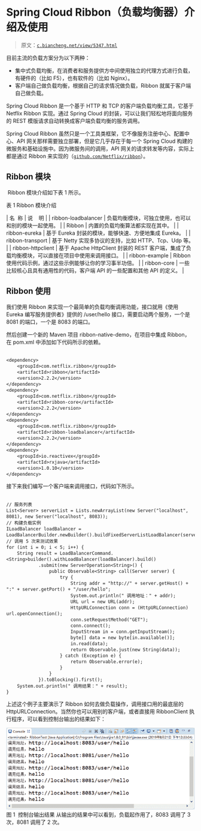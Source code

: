 # Spring Cloud Ribbon（负载均衡器）介绍及使用

> 原文：[`c.biancheng.net/view/5347.html`](http://c.biancheng.net/view/5347.html)

目前主流的负载方案分为以下两种：

*   集中式负载均衡，在消费者和服务提供方中间使用独立的代理方式进行负载，有硬件的（比如 F5），也有软件的（比如 Nginx）。
*   客户端自己做负载均衡，根据自己的请求情况做负载，Ribbon 就属于客户端自己做负载。

Spring Cloud Ribbon 是一个基于 HTTP 和 TCP 的客户端负载均衡工具，它基于 Netflix Ribbon 实现。通过 Spring Cloud 的封装，可以让我们轻松地将面向服务的 REST 模版请求自动转换成客户端负载均衡的服务调用。

Spring Cloud Ribbon 虽然只是一个工具类框架，它不像服务注册中心、配置中心、API 网关那样需要独立部署，但是它几乎存在于每一个 Spring Cloud 构建的微服务和基础设施中。因为微服务间的调用，API 网关的请求转发等内容，实际上都是通过 Ribbon 来实现的（[`github.com/Netflix/ribbon`](https://github.com/Netflix/ribbon)）。

## Ribbon 模块

 Ribbon 模块介绍如下表 1 所示。

表 1 Ribbon 模块介绍

| 名  称 | 说    明 |
| ribbon-loadbalancer | 负载均衡模块，可独立使用，也可以和别的模块一起使用。 |
| Ribbon | 内置的负载均衡算法都实现在其中。 |
| ribbon-eureka | 基于 Eureka 封装的模块，能够快速、方便地集成 Eureka。 |
| ribbon-transport | 基于 Netty 实现多协议的支持，比如 HTTP、Tcp、Udp 等。 |
| ribbon-httpclient | 基于 Apache HttpClient 封装的 REST 客户端，集成了负载均衡模块，可以直接在项目中使用来调用接口。 |
| ribbon-example | Ribbon 使用代码示例，通过这些示例能够让你的学习事半功倍。 |
| ribbon-core | 一些比较核心且具有通用性的代码，客户端 API 的一些配置和其他 API 的定义。 |

## Ribbon 使用

我们使用 Ribbon 来实现一个最简单的负载均衡调用功能，接口就用《使用 Eureka 编写服务提供者》提供的 /user/hello 接口，需要启动两个服务，一个是 8081 的端口，一个是 8083 的端口。

然后创建一个新的 Maven 项目 ribbon-native-demo，在项目中集成 Ribbon，在 pom.xml 中添加如下代码所示的依赖。

```

<dependency>
    <groupId>com.netflix.ribbon</groupId>
    <artifactId>ribbon</artifactId>
    <version>2.2.2</version>
</dependency>
<dependency>
    <groupId>com.netflix.ribbon</groupId>
    <artifactId>ribbon-core</artifactId>
    <version>2.2.2</version>
</dependency>
<dependency>
    <groupId>com.netflix.ribbon</groupId>
    <artifactId>ribbon-loadbalancer</artifactId>
    <version>2.2.2</version>
</dependency>
<dependency>
    <groupId>io.reactivex</groupId>
    <artifactId>rxjava</artifactId>
    <version>1.0.10</version>
</dependency>
```

接下来我们编写一个客户端来调用接口，代码如下所示。

```

// 服务列表
List<Server> serverList = Lists.newArrayList(new Server("localhost", 8081), new Server("localhost", 8083));
// 构建负载实例
ILoadBalancer loadBalancer = LoadBalancerBuilder.newBuilder().buildFixedServerListLoadBalancer(serverList);
// 调用 5 次来测试效果
for (int i = 0; i < 5; i++) {
    String result = LoadBalancerCommand.<String>builder().withLoadBalancer(loadBalancer).build()
            .submit(new ServerOperation<String>() {
                public Observable<String> call(Server server) {
                    try {
                        String addr = "http://" + server.getHost() + ":" + server.getPort() + "/user/hello";
                        System.out.println(" 调用地址：" + addr);
                        URL url = new URL(addr);
                        HttpURLConnection conn = (HttpURLConnection) url.openConnection();
                        conn.setRequestMethod("GET");
                        conn.connect();
                        InputStream in = conn.getInputStream();
                        byte[] data = new byte[in.available()];
                        in.read(data);
                        return Observable.just(new String(data));
                    } catch (Exception e) {
                        return Observable.error(e);
                    }
                }
            }).toBlocking().first();
    System.out.println(" 调用结果：" + result);
}
```

上述这个例子主要演示了 Ribbon 如何去做负载操作，调用接口用的最底层的 HttpURLConnection。当然你也可以用别的客户端，或者直接用 RibbonClient 执行程序，可以看到控制台输出的结果如下：

![控制台输出结果](img/0ee938430192574dc71d5e52a6bf8caf.png)
图 1  控制台输出结果
从输出的结果中可以看到，负载起作用了，8083 调用了 3 次，8081 调用了 2 次。